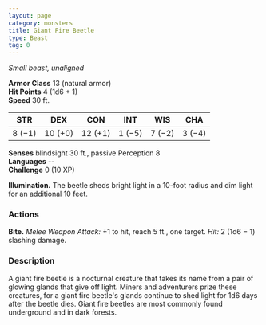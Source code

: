 ```yaml
---
layout: page
category: monsters
title: Giant Fire Beetle
type: Beast
tag: 0
---
```

_Small beast, unaligned_

**Armor Class** 13 (natural armor)    
**Hit Points** 4 (1d6 + 1)    
**Speed** 30 ft. 

| STR     | DEX     | CON     | INT     | WIS     | CHA     |
|---------|---------|---------|---------|---------|---------|
| 8 (−1)  | 10 (+0) | 12 (+1) | 1 (−5)  | 7 (−2)  | 3 (−4)  |  

**Senses** blindsight 30 ft., passive Perception 8    
**Languages** --    
**Challenge** 0 (10 XP) 

**Illumination.** The beetle sheds bright light in a 10-foot radius and dim light for an additional 10 feet. 

### Actions    
**Bite.** _Melee Weapon Attack:_ +1 to hit, reach 5 ft., one target. _Hit:_ 2 (1d6 − 1) slashing damage. 

### Description
A giant fire beetle is a nocturnal creature that takes its name from a pair of glowing glands that give off light. Miners and adventurers prize these creatures, for a giant fire beetle's glands continue to shed light for 1d6 days after the beetle dies. Giant fire beetles are most commonly found underground and in dark forests. 
